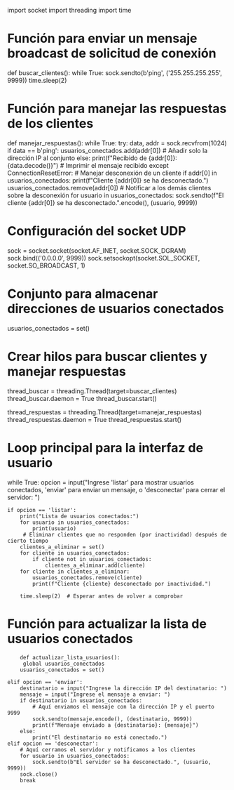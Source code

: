 import socket
import threading
import time

# Función para enviar un mensaje broadcast de solicitud de conexión
def buscar_clientes():
    while True:
        sock.sendto(b'ping', ('255.255.255.255', 9999))
        time.sleep(2)

# Función para manejar las respuestas de los clientes
def manejar_respuestas():
    while True:
        try:
            data, addr = sock.recvfrom(1024)
            if data == b'ping':
                usuarios_conectados.add(addr[0])  # Añadir solo la dirección IP al conjunto
            else:
                print(f"Recibido de {addr[0]}: {data.decode()}")  # Imprimir el mensaje recibido
        except ConnectionResetError:
            # Manejar desconexión de un cliente
            if addr[0] in usuarios_conectados:
                print(f"Cliente {addr[0]} se ha desconectado.")
                usuarios_conectados.remove(addr[0])
                # Notificar a los demás clientes sobre la desconexión
                for usuario in usuarios_conectados:
                    sock.sendto(f"El cliente {addr[0]} se ha desconectado.".encode(), (usuario, 9999))
          


# Configuración del socket UDP
sock = socket.socket(socket.AF_INET, socket.SOCK_DGRAM)
sock.bind(('0.0.0.0', 9999))
sock.setsockopt(socket.SOL_SOCKET, socket.SO_BROADCAST, 1)

# Conjunto para almacenar direcciones de usuarios conectados
usuarios_conectados = set()

# Crear hilos para buscar clientes y manejar respuestas
thread_buscar = threading.Thread(target=buscar_clientes)
thread_buscar.daemon = True
thread_buscar.start()

thread_respuestas = threading.Thread(target=manejar_respuestas)
thread_respuestas.daemon = True
thread_respuestas.start()

# Loop principal para la interfaz de usuario
while True:
    opcion = input("Ingrese 'listar' para mostrar usuarios conectados, 'enviar' para enviar un mensaje, o 'desconectar' para cerrar el servidor: ")
    
    if opcion == 'listar':
        print("Lista de usuarios conectados:")
        for usuario in usuarios_conectados:
            print(usuario)
         # Eliminar clientes que no responden (por inactividad) después de cierto tiempo
        clientes_a_eliminar = set()
        for cliente in usuarios_conectados:
            if cliente not in usuarios_conectados:
                clientes_a_eliminar.add(cliente)
        for cliente in clientes_a_eliminar:
            usuarios_conectados.remove(cliente)
            print(f"Cliente {cliente} desconectado por inactividad.")

        time.sleep(2)  # Esperar antes de volver a comprobar

# Función para actualizar la lista de usuarios conectados
        def actualizar_lista_usuarios():
         global usuarios_conectados
        usuarios_conectados = set()

    elif opcion == 'enviar':
        destinatario = input("Ingrese la dirección IP del destinatario: ")
        mensaje = input("Ingrese el mensaje a enviar: ")
        if destinatario in usuarios_conectados:
            # Aquí enviamos el mensaje con la dirección IP y el puerto 9999
            sock.sendto(mensaje.encode(), (destinatario, 9999))
            print(f"Mensaje enviado a {destinatario}: {mensaje}")
        else:
            print("El destinatario no está conectado.")
    elif opcion == 'desconectar':
        # Aquí cerramos el servidor y notificamos a los clientes
        for usuario in usuarios_conectados:
            sock.sendto(b"El servidor se ha desconectado.", (usuario, 9999))
        sock.close()
        break
